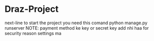 # Draz-Project
next-line
to start the project you need this comand
python manage.py runserver
NOTE: payment method ke key or secret key add nhi haa for security reason settings ma
